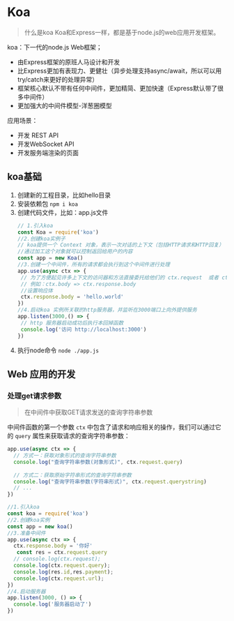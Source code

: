 # Koa
>什么是koa
>Koa和Express一样，都是基于node.js的web应用开发框架。

koa：下一代的node.js Web框架；
- 由Express框架的原班人马设计和开发
- 比Express更加有表现力、更健壮（异步处理支持async/await，所以可以用try/catch来更好的处理异常）
- 框架核心默认不带有任何中间件，更加精简、更加快速（Express默认带了很多中间件）
- 更加强大的中间件模型-洋葱圈模型

应用场景：
- 开发 REST API
- 开发WebSocket API
- 开发服务端渲染的页面
  
## koa基础
1. 创建新的工程目录，比如hello目录
2. 安装依赖包
   `npm i koa`
3. 创建代码文件，比如：app.js文件
   ```js
   // 1.引入koa
   const Koa = require('koa')
   //2.创建koa实例子
   // koa提供一个 Context 对象，表示一次对话的上下文（包括HTTP请求和HTTP回复）
   //通过加工这个对象就可以控制返回给用户的内容
   const app = new Koa()
   //3.创建一个中间件，所有的请求都会执行到这个中间件进行处理
   app.use(async ctx => {
    // 为了方便起见许多上下文的访问器和方法直接委托给他们的 ctx.request  或者 ctx.response
    // 例如：ctx.body => ctx.response.body
    //设置响应体
    ctx.response.body = 'hello.world'
   })
   //4.启动koa 实例所关联的http服务器，并监听在3000端口上向外提供服务
   app.listen(3000,() => {
    // http 服务器启动成功后执行本回掉函数
    console.log('访问 http://localhost:3000')
   })
   ```
4. 执行node命令
   `node ./app.js`  

## Web 应用的开发
### 处理get请求参数
> 在中间件中获取GET请求发送的查询字符串参数

中间件函数的第一个参数 `ctx` 中包含了请求和响应相关的操作，我们可以通过它的 `query` 属性来获取请求的查询字符串参数：

```js
app.use(async ctx => {
  // 方式一：获取对象形式的查询字符串参数
  console.log("查询字符串参数(对象形式)", ctx.request.query)   				
  
  // 方式二：获取原始字符串形式的查询字符串参数
  console.log("查询字符串参数(字符串形式)", ctx.request.querystring)   
  // ...
})
```
```js
//1.引入koa
const koa = require('koa')
//2.创建koa实例
const app = new koa()
//3.准备中间件
app.use(async ctx => {
  ctx.response.body = '你好'
   const res = ctx.request.query
  // console.log(ctx.request);
  console.log(ctx.request.query);
  console.log(res.id,res.payment);
  console.log(ctx.request.url);
})
//4.启动服务器
app.listen(3000, () => {
  console.log('服务器启动了')
})

```